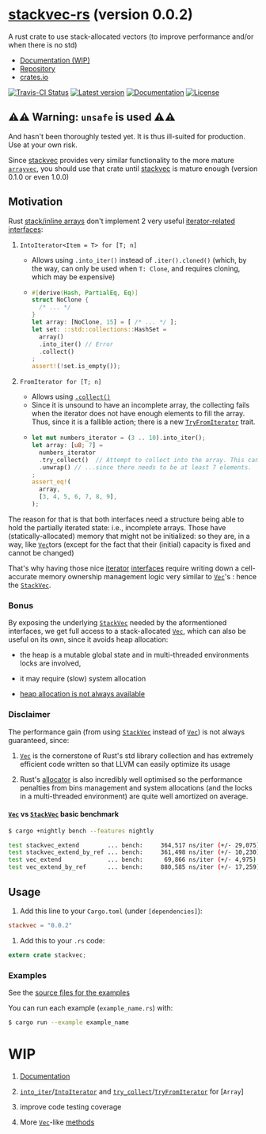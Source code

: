 # [stackvec-rs][Documentation] (version 0.0.2)
A rust crate to use stack-allocated vectors (to improve performance and/or when there is no std)

* [Documentation (WIP)][Documentation]
* [Repository]
* [crates.io]

[![Travis-CI Status](https://travis-ci.org/danielhenrymantilla/stackvec-rs.svg?branch=master)](https://travis-ci.org/danielhenrymantilla/stackvec-rs)
[![Latest version](https://img.shields.io/crates/v/stackvec.svg)](https://crates.io/crates/stackvec)
[![Documentation](https://docs.rs/stackvec/badge.svg)](https://docs.rs/stackvec)
[![License](https://img.shields.io/crates/l/stackvec.svg)](https://github.com/danielhenrymantilla/stackvec-rs#license)

## ⚠️⚠️ Warning: `unsafe` is used ⚠️⚠️
And hasn't been thoroughly tested yet. It is thus ill-suited for production. Use at your own risk.

Since [stackvec][Documentation] provides very similar functionality to the more mature [`arrayvec`](https://docs.rs/arrayvec/0.4.7/arrayvec/), you should use that crate until [stackvec][Documentation] is mature enough (version 0.1.0 or even 1.0.0)


## Motivation
Rust [stack/inline arrays](https://doc.rust-lang.org/std/primitive.array.html) don't implement 2 very useful [iterator-related](https://doc.rust-lang.org/std/iter) [interfaces](https://doc.rust-lang.org/stable/std/iter/#traits):

1. `IntoIterator<Item = T> for [T; n]`

  	* Allows using `.into_iter()` instead of `.iter().cloned()` (which, by the way, can only be used when `T: Clone`, and requires cloning, which may be expensive)
   	* ```rust
   	  #[derive(Hash, PartialEq, Eq)]
   	  struct NoClone {
   	  	/* ... */
   	  }
   	  let array: [NoClone, 15] = [ /* ... */ ];
   	  let set: ::std::collections::HashSet =
   	  	array()
   	  	.into_iter() // Error
   	  	.collect()
   	  ;
   	  assert!(!set.is_empty());
	  ```

1. `FromIterator for [T; n]`
  	* Allows using [`.collect()`](https://doc.rust-lang.org/std/iter/trait.Iterator.html#method.collect)
  	* Since it is unsound to have an incomplete array, the collecting fails when the iterator does not have enough elements to fill the array. Thus, since it is a fallible action; there is a new [`TryFromIterator`] trait.
  	* ```rust
	  let mut numbers_iterator = (3 .. 10).into_iter();
	  let array: [u8; 7] = 
	  	numbers_iterator
	  	.try_collect()  // Attempt to collect into the array. This can fail...
	  	.unwrap() // ...since there needs to be at least 7 elements.
	  ;
	  assert_eq!(
	  	array,
	  	[3, 4, 5, 6, 7, 8, 9],
	  ); 
	  ```

The reason for that is that both interfaces need a structure being able to hold
the partially iterated state: i.e., incomplete arrays. Those have (statically-allocated) memory that might not be initialized: so they are, in a way, like [`Vec`]tors (except for the fact that their (initial) capacity is fixed and cannot be changed)

That's why having those nice [iterator](https://doc.rust-lang.org/std/iter) [interfaces](https://doc.rust-lang.org/stable/std/iter/#traits) require writing down a cell-accurate memory ownership management logic very similar to [`Vec`]'s : hence the [`StackVec`].

### Bonus
By exposing the underlying [`StackVec`] needed by the aformentioned interfaces, we get full access to a stack-allocated [`Vec`], which can also be useful on its own, since it avoids heap allocation:

* the heap is a mutable global state and in multi-threaded environments locks are involved,

* it may require (slow) system allocation

* [heap allocation is not always available](https://doc.rust-lang.org/1.7.0/book/no-stdlib.html)

### Disclaimer
The performance gain (from using [`StackVec`] instead of [`Vec`]) is not always guaranteed, since:

1. [`Vec`] is the cornerstone of Rust's std library collection and has extremely efficient code written so that LLVM can easily optimize its usage

1. Rust's [allocator](http://smallcultfollowing.com/babysteps/blog/2014/11/14/allocators-in-rust/) is also incredibly well optimised so the performance penalties from bins management and system allocations (and the locks in a multi-threaded environment) are quite well amortized on average.

#### [`Vec`] vs [`StackVec`] basic benchmark
```sh
$ cargo +nightly bench --features nightly

test stackvec_extend        ... bench:     364,517 ns/iter (+/- 29,075)
test stackvec_extend_by_ref ... bench:     361,498 ns/iter (+/- 10,230)
test vec_extend             ... bench:      69,866 ns/iter (+/- 4,975)
test vec_extend_by_ref      ... bench:     880,585 ns/iter (+/- 17,259)
```

## Usage
  1. Add this line to your `Cargo.toml` (under `[dependencies]`):
  ```toml
  stackvec = "0.0.2"
  ```

  1. Add this to your `.rs` code:
  ```rust
  extern crate stackvec;
  ```

### Examples

See the [source files for the examples](https://github.com/danielhenrymantilla/stackvec-rs/tree/master/)

You can run each example (`example_name.rs`) with:
```sh
$ cargo run --example example_name
```

# WIP
  1. [Documentation]


  1. [`into_iter`]/[`IntoIterator`] and [`try_collect`]/[`TryFromIterator`] for [`Array`]

  1. improve code testing coverage

  1. More [`Vec`]-like [methods](https://docs.rs/stackvec/0.0.2/stackvec/struct.StackVec.html#methods)

[comment]: # (==== LINKS ====)

[Repository]: https://github.com/danielhenrymantilla/stackvec-rs
[Documentation]: https://docs.rs/stackvec/0.0.2/
[crates.io]: https://crates.io/crates/stackvec
[`Vec`]: https://doc.rust-lang.org/std/vec/struct.Vec.html
[`IntoIterator`]: https://doc.rust-lang.org/std/iter/trait.IntoIterator.html
[`into_iter`]: https://doc.rust-lang.org/std/iter/trait.IntoIterator.html#tymethod.into_iter
[`FromIterator`]: https://doc.rust-lang.org/std/iter/trait.FromIterator.html
[`from_iter`]: https://doc.rust-lang.org/std/iter/trait.FromIterator.html#tymethod.from_iter
[`StackVec`]: https://docs.rs/stackvec/0.0.2/stackvec/struct.StackVec.html
[`TryFromIterator`]: #
[`try_collect`]: #
